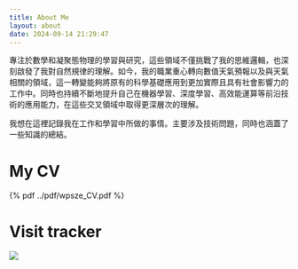 ```yaml
---
title: About Me
layout: about
date: 2024-09-14 21:29:47
---
```


專注於數學和凝聚態物理的學習與研究，這些領域不僅挑戰了我的思維邏輯，也深刻啟發了我對自然規律的理解。如今，我的職業重心轉向數值天氣預報以及與天氣相關的領域，這一轉變能夠將原有的科學基礎應用到更加實際且具有社會影響力的工作中。同時也持續不斷地提升自己在機器學習、深度學習、高效能運算等前沿技術的應用能力，在這些交叉領域中取得更深層次的理解。

我想在這裡記錄我在工作和學習中所做的事情。主要涉及技術問題，同時也涵蓋了一些知識的總結。


# My CV

{% pdf ../pdf/wpsze_CV.pdf %}

# Visit tracker

<script type="text/javascript" id="clustrmaps" src="//clustrmaps.com/map_v2.js?d=-FD52b9oydXY9a4RbTCAxGTeHgh-1YTFnwSX0jxQlA0&cl=ffffff&w=a"></script>

<a href="https://clustrmaps.com/site/1c1hy"  title="ClustrMaps"><img src="//www.clustrmaps.com/map_v2.png?d=-FD52b9oydXY9a4RbTCAxGTeHgh-1YTFnwSX0jxQlA0&cl=ffffff" /></a>

<script type="text/javascript" id="clstr_globe" src="//clustrmaps.com/globe.js?d=-FD52b9oydXY9a4RbTCAxGTeHgh-1YTFnwSX0jxQlA0"></script>